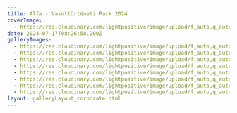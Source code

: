 ```yaml
---
title: Alfa - Vasúttörténeti Park 2024
coverImage:
  - https://res.cloudinary.com/lightpositive/image/upload/f_auto,q_auto/v1719780496/uploads/Alfa%20Vas%C3%BAtt%C3%B6rt%C3%A9neti%20Park%202024/IMG_0529.jpg
date: 2024-07-17T08:26:58.200Z
galleryImages:
  - https://res.cloudinary.com/lightpositive/image/upload/f_auto,q_auto/v1719780511/uploads/Alfa%20Vas%C3%BAtt%C3%B6rt%C3%A9neti%20Park%202024/IMG_0493.jpg
  - https://res.cloudinary.com/lightpositive/image/upload/f_auto,q_auto/v1719780508/uploads/Alfa%20Vas%C3%BAtt%C3%B6rt%C3%A9neti%20Park%202024/IMG_0494.jpg
  - https://res.cloudinary.com/lightpositive/image/upload/f_auto,q_auto/v1719780502/uploads/Alfa%20Vas%C3%BAtt%C3%B6rt%C3%A9neti%20Park%202024/IMG_0513.jpg
  - https://res.cloudinary.com/lightpositive/image/upload/f_auto,q_auto/v1719780501/uploads/Alfa%20Vas%C3%BAtt%C3%B6rt%C3%A9neti%20Park%202024/IMG_0527.jpg
  - https://res.cloudinary.com/lightpositive/image/upload/f_auto,q_auto/v1719780496/uploads/Alfa%20Vas%C3%BAtt%C3%B6rt%C3%A9neti%20Park%202024/IMG_0505.jpg
  - https://res.cloudinary.com/lightpositive/image/upload/f_auto,q_auto/v1719780496/uploads/Alfa%20Vas%C3%BAtt%C3%B6rt%C3%A9neti%20Park%202024/IMG_0529.jpg
  - https://res.cloudinary.com/lightpositive/image/upload/f_auto,q_auto/v1719780488/uploads/Alfa%20Vas%C3%BAtt%C3%B6rt%C3%A9neti%20Park%202024/IMG_0555.jpg
  - https://res.cloudinary.com/lightpositive/image/upload/f_auto,q_auto/v1719780488/uploads/Alfa%20Vas%C3%BAtt%C3%B6rt%C3%A9neti%20Park%202024/IMG_0522.jpg
layout: galleryLayout_corporate.html
---
```

